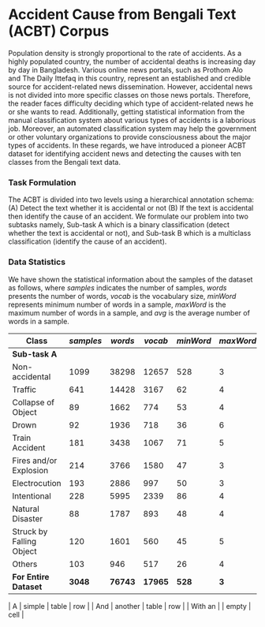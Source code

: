 # Accident Cause from Bengali Text (ACBT) Corpus
Population density is strongly proportional to the rate of accidents. As a highly populated country, the number of accidental deaths is increasing day by day in Bangladesh. Various online news portals, such as Prothom Alo and The Daily Ittefaq in this country, represent an established and credible source for accident-related news dissemination. However, accidental news is not divided into more specific classes on those news portals. Therefore, the reader faces difficulty deciding which type of accident-related news he or she wants to read. Additionally, getting statistical information from the manual classification system about various types of accidents is a laborious job. Moreover, an automated classification system may help the government or other voluntary organizations to provide consciousness about the major types of accidents. In these regards, we have introduced a pioneer ACBT dataset for identifying accident news and detecting the causes with ten classes from the Bengali text data.

### Task Formulation
The ACBT is divided into two levels using a hierarchical annotation schema: (A) Detect the text whether it is accidental or not (B) If the text is accidental then identify the cause of an accident. We formulate our problem into two subtasks namely, Sub-task A which is a binary classification (detect whether the text is accidental or not), and Sub-task B which is a multiclass classification (identify the cause of an accident).

### Data Statistics
We have shown the statistical information about the samples of the dataset as follows, where _samples_ indicates the number of samples, _words_ presents the number of words, _vocab_ is the vocabulary size, _minWord_ represents minimum number of words in a sample, _maxWord_ is the maximum number of words in a sample, and _avg_ is the average number of words in a sample.

|Class|_samples_|_words_|_vocab_|_minWord_|_maxWord_|_avg_|
|-------|-------|-------|-------|-------|-------|-------|
|**Sub-task A**|
|Non-accidental|1099|38298|12657|528|3|34.848|
|Traffic|641|14428|3167|62|4|22.508|
|Collapse of Object|89|1662|774|53|4|18.674|
|Drown|92|1936|718|36|6|21.043|
|Train Accident|181|3438|1067|71|5|18.994|
|Fires and/or Explosion|214|3766|1580|47|3|17.598|
|Electrocution|193|2886|997|50|3|14.953|
|Intentional|228|5995|2339|86|4|26.293|
|Natural Disaster|88|1787|893|48|4|20.306|
|Struck by Falling Object|120|1601|560|45|5|13.341|
|Others|103|946|517|26|4|9.184|
|**For Entire Dataset**|**3048**|**76743**|**17965**|**528**|**3**|**25.178**|

| A | simple | table | row |
| And | another | table | row |
| With an | | empty | cell |
